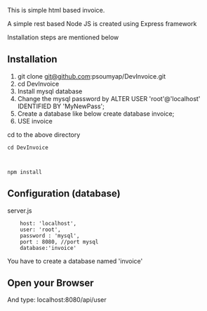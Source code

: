 This is simple html based invoice.

A simple rest based Node JS is created using Express framework

Installation steps are mentioned below

## Installation
1. git clone git@github.com:psoumyap/DevInvoice.git
2. cd DevInvoice
3. Install mysql database
4. Change the mysql password by 
   ALTER USER 'root'@'localhost' IDENTIFIED BY 'MyNewPass';
4. Create a database like below
   create database invoice;
5. USE invoice
   
  
  cd to the above directory

    cd DevInvoice



    npm install

## Configuration (database)
server.js

        host: 'localhost',
        user: 'root',
        password : 'mysql',
        port : 8080, //port mysql
        database:'invoice'	

	
You have to create a database named 'invoice'

## Open your Browser
And type: localhost:8080/api/user
